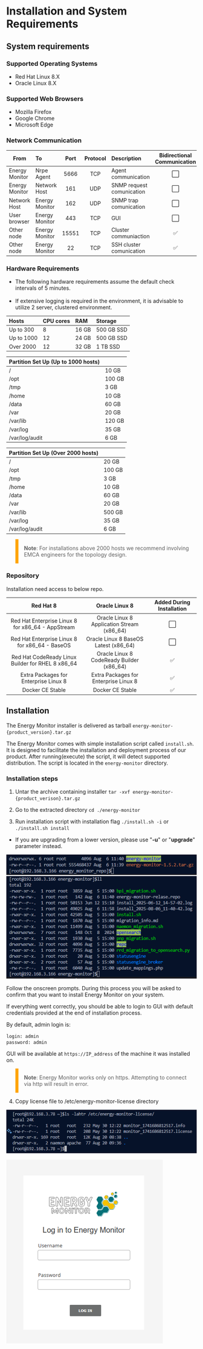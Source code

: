 # Installation and System Requirements

## System requirements

### Supported Operating Systems

- Red Hat Linux 8.X
- Oracle Linux 8.X

### Supported Web Browsers

- Mozilla Firefox
- Google Chrome
- Microsoft Edge

### Network Communication

| From | To | Port | Protocol | Description | Bidirectional Communication |
|------|:---|:----:|:--------:|:------------|:---------------------------:|
| Energy Monitor | Nrpe Agent | 5666 | TCP | Agent communication | &#x2B1C; |
| Energy Monitor | Network Host | 161 | UDP | SNMP request comunication | &#x2B1C; |
| Network Host | Energy Monitor | 162 | UDP | SNMP trap comunication | &#x2B1C; |
| User browser | Energy Monitor | 443 | TCP | GUI | &#x2B1C; |
| Other node | Energy Monitor | 15551 | TCP | Cluster communiaction | &#x2705; |
| Other node | Energy Monitor | 22 | TCP | SSH cluster comunication | &#x2705; |

### Hardware Requirements

- The following hardware requirements assume the default check intervals of 5 minutes.
<br></br>
-   If extensive logging is required in the environment, it is advisable to utilize 2 server, clustered environment. 


|Hosts|CPU cores|RAM|Storage|
|:----|:--------|:--|:------|
|Up to 300|8    |16 GB|500 GB SSD|
|Up to 1000|12  |24 GB|500 GB SSD|
|Over 2000|12   |32 GB|1 TB SSD|

|Partition Set Up (Up to 1000 hosts)||
|:------|:-------|
|/| 10 GB|
|/opt| 100 GB|
|/tmp| 3 GB|
|/home| 10 GB|
|/data| 60 GB|
|/var| 20 GB|
|/var/lib| 120 GB|
|/var/log| 35 GB|
|/var/log/audit| 6 GB|

|Partition Set Up (Over 2000 hosts)||
|:------|:-------|
|/| 20 GB|
|/opt| 100 GB|
|/tmp| 3 GB|
|/home| 10 GB|
|/data| 60 GB|
|/var| 20 GB|
|/var/lib| 500 GB|
|/var/log| 35 GB|
|/var/log/audit| 6 GB|

<blockquote style="border-left: 8px solid orange; padding: 15px;"> <b>Note</b>: 
For installations above 2000 hosts we recommend involving EMCA engineers for the topology design.
</blockquote>


### Repository

Installation need access to below repo.

| Red Hat 8 | Oracle Linux 8 | Added During Installation |
|:---------:|:--------------:|:-------------------------:|
| Red Hat Enterprise Linux 8 for x86_64 - AppStream | Oracle Linux 8 Application Stream (x86_64) | &#x2B1C; |
| Red Hat Enterprise Linux 8 for x86_64 - BaseOS | Oracle Linux 8 BaseOS Latest (x86_64) | &#x2B1C; |
| Red Hat CodeReady Linux Builder for RHEL 8 x86_64 | Oracle Linux 8 CodeReady Builder (x86_64) | &#x2705; |
| Extra Packages for Enterprise Linux 8 | Extra Packages for Enterprise Linux 8  | &#x2705; |
| Docker CE Stable | Docker CE Stable | &#x2705; |

## Installation

The Energy Monitor installer is delivered as tarball `energy-monitor-{product_version}.tar.gz`

The Energy Monitor comes with simple installation script called `install.sh`. It is designed to facilitate the installation and deployment process of our product. After running(execute) the script, it will detect supported distribution. The script is located in the `energy-monitor` directory.

### Installation steps

1. Untar the archive containing installer 
    `tar -xvf energy-monitor-{product_verison}.tar.gz`

2. Go to the extracted directory 
    `cd ./energy-monitor`

3. Run installation script with installation flag 
    `./install.sh -i` or `./install.sh install`

-   If you are upgrading from a lower version, please use "**-u**"  or "**upgrade**" parameter instead.

![login_page](/media/02_00_02_login_page.png)
![login_page](/media/02_00_03_login_page.png)


Follow the onscreen prompts. During this process you will be asked to confirm that you want to install Energy Monitor on your system.

If everything went correctly, you should be able to login to GUI with default credentials provided at the end of installation process.

By default, admin login is:

```
login: admin
password: admin
```

GUI will be available at `https://IP_address` of the machine it was installed on.

<blockquote style="border-left: 8px solid orange; padding: 15px;"> <b>Note</b>: 
Energy Monitor works only on https. Attempting to connect via http will result in error. 
</blockquote>


4. Copy license file to /etc/energy-monitor-license directory 

![Licence](/media/02_00_02_Licence_01.png)


![login_page](/media/02_00_01_login_page.png)



